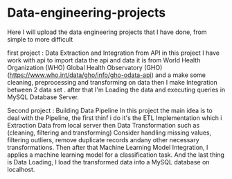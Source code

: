 # Data-engineering-projects
Here I will upload the data engineering projects that I have done, from simple to more difficult


first project : Data Extraction and Integration from API
in this project I have work with api to import data the api and data it is from World Health Organization (WHO) Global Health Observatory (GHO) (https://www.who.int/data/gho/info/gho-odata-api)
and a make some cleaning, preprocessing and transforming on data then I make Integration between 2 data set . after that I'm Loading the data and executing queries in MySQL Database Server. 


Second project : Building Data Pipeline
In this project the main idea is to deal with the Pipeline, the first thinf i do it's the ETL Implementation which i Extraction Data from local server then Data Transformation such as (cleaning, filtering and transforming) Consider handling missing values, filtering outliers, remove duplicate records andany other necessary transformations. Then after that Machine Learning Model Integration, I applies a machine learning model for a classification task. And the last thing is Data Loading, I load the transformed data into a MySQL database on localhost. 
 

